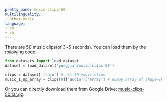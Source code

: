 ```yaml
---
pretty_name: music-clips-50
multilinguality:
- other-music
language:
- en
- zh
---
```


There are 50 music clips(of 3~5 seconds).
You can load them by the following code:

```python
from datasets import load_dataset
dataset = load_dataset('yongjian/music-clips-50')

clips = dataset['train'] # all 50 music clips
music_1_np_array = clips[0]['audio']['array'] # numpy array of shape=[N,]
```

Or you can directly download them from Google Drive: [music-clips-50.tar.gz](https://drive.google.com/file/d/154y_Z9p1Sfhrwzj7jc46UMbTaAmI17AT/view?usp=sharing).